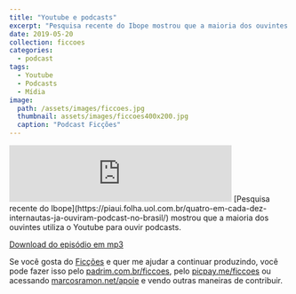 ```yaml
---
title: "Youtube e podcasts"
excerpt: "Pesquisa recente do Ibope mostrou que a maioria dos ouvintes utiliza o Youtube para ouvir podcasts."
date: 2019-05-20
collection: ficcoes
categories:
  - podcast
tags: 
  - Youtube
  - Podcasts
  - Mídia
image: 
  path: /assets/images/ficcoes.jpg
  thumbnail: assets/images/ficcoes400x200.jpg
  caption: "Podcast Ficções"
---
```


<iframe src="https://anchor.fm/podcastficcoes/embed/episodes/Youtube-e-podcasts-e43ef4" height="102px" width="400px" frameborder="0" scrolling="no"></iframe>
[Pesquisa recente do Ibope](https://piaui.folha.uol.com.br/quatro-em-cada-dez-internautas-ja-ouviram-podcast-no-brasil/) mostrou que a maioria dos ouvintes utiliza o Youtube para ouvir podcasts.

[Download do episódio em mp3](https://drive.google.com/file/d/1OtE3AzuhB-msz8X6kGY4PIJCl25ZFdq3/view?usp=sharing)
 
Se você gosta do [Ficções](https://marcosramon.net/ficcoes/) e quer me ajudar a continuar produzindo, você pode fazer isso pelo [padrim.com.br/ficcoes](https://www.padrim.com.br/ficcoes), pelo [picpay.me/ficcoes](https://app.picpay.com/user/ficcoes) ou acessando [marcosramon.net/apoie](https://marcosramon.net/apoie/) e vendo outras maneiras de contribuir.
